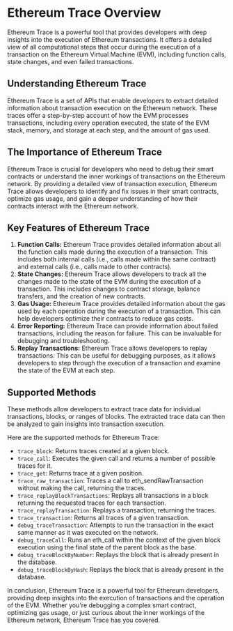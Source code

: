 # Ethereum Trace Overview

Ethereum Trace is a powerful tool that provides developers with deep insights into the execution of Ethereum transactions. It offers a detailed view of all computational steps that occur during the execution of a transaction on the Ethereum Virtual Machine (EVM), including function calls, state changes, and even failed transactions.

## Understanding Ethereum Trace

Ethereum Trace is a set of APIs that enable developers to extract detailed information about transaction execution on the Ethereum network. These traces offer a step-by-step account of how the EVM processes transactions, including every operation executed, the state of the EVM stack, memory, and storage at each step, and the amount of gas used.

## The Importance of Ethereum Trace

Ethereum Trace is crucial for developers who need to debug their smart contracts or understand the inner workings of transactions on the Ethereum network. By providing a detailed view of transaction execution, Ethereum Trace allows developers to identify and fix issues in their smart contracts, optimize gas usage, and gain a deeper understanding of how their contracts interact with the Ethereum network.

## Key Features of Ethereum Trace

1. **Function Calls:** Ethereum Trace provides detailed information about all the function calls made during the execution of a transaction. This includes both internal calls (i.e., calls made within the same contract) and external calls (i.e., calls made to other contracts).
2. **State Changes:** Ethereum Trace allows developers to track all the changes made to the state of the EVM during the execution of a transaction. This includes changes to contract storage, balance transfers, and the creation of new contracts.
3. **Gas Usage:** Ethereum Trace provides detailed information about the gas used by each operation during the execution of a transaction. This can help developers optimize their contracts to reduce gas costs.
4. **Error Reporting:** Ethereum Trace can provide information about failed transactions, including the reason for failure. This can be invaluable for debugging and troubleshooting.
5. **Replay Transactions:** Ethereum Trace allows developers to replay transactions. This can be useful for debugging purposes, as it allows developers to step through the execution of a transaction and examine the state of the EVM at each step.

## Supported Methods

These methods allow developers to extract trace data for individual transactions, blocks, or ranges of blocks. The extracted trace data can then be analyzed to gain insights into transaction execution.

Here are the supported methods for Ethereum Trace:

- `trace_block`: Returns traces created at a given block.
- `trace_call`: Executes the given call and returns a number of possible traces for it.
- `trace_get`: Returns trace at a given position.
- `trace_raw_transaction`: Traces a call to eth_sendRawTransaction without making the call, returning the traces.
- `trace_replayBlockTransactions`: Replays all transactions in a block returning the requested traces for each transaction.
- `trace_replayTransaction`: Replays a transaction, returning the traces.
- `trace_transaction`: Returns all traces of a given transaction.
- `debug_traceTransaction`: Attempts to run the transaction in the exact same manner as it was executed on the network.
- `debug_traceCall`: Runs an eth_call within the context of the given block execution using the final state of the parent block as the base.
- `debug_traceBlockByNumber`: Replays the block that is already present in the database.
- `debug_traceBlockByHash`: Replays the block that is already present in the database.

In conclusion, Ethereum Trace is a powerful tool for Ethereum developers, providing deep insights into the execution of transactions and the operation of the EVM. Whether you're debugging a complex smart contract, optimizing gas usage, or just curious about the inner workings of the Ethereum network, Ethereum Trace has you covered.

